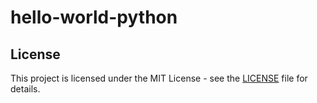 # hello-world-python 

## License
This project is licensed under the MIT License - see the [LICENSE](LICENSE) file for details.
